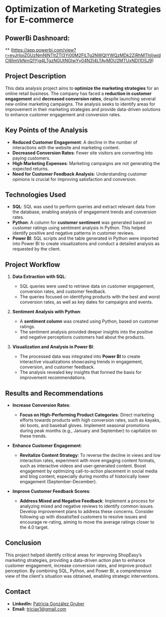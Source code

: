 # Optimization of Marketing Strategies for E-commerce

## PowerBi Dashnoard:
** (https://app.powerbi.com/view?r=eyJrIjoiZGUzNmNlNTItZTI3Yi00M2FlLTg2NWQtYWQzMDk2ZjRhMThjIiwidCI6ImVkNmQ1Yjg4LTgzNGUtNGIwYy04N2I4LTAyMDU2MTUxNDI1OSJ9)

## Project Description
This data analysis project aims to **optimize the marketing strategies** for an online retail business. The company has faced a **reduction in customer engagement** and **decreased conversion rates**, despite launching several new online marketing campaigns. The analysis seeks to identify areas for improvement in their marketing strategies and provide data-driven solutions to enhance customer engagement and conversion rates.

## Key Points of the Analysis
- **Reduced Customer Engagement**: A decline in the number of interactions with the website and marketing content.
- **Decreased Conversion Rates**: Fewer site visitors are converting into paying customers.
- **High Marketing Expenses**: Marketing campaigns are not generating the expected returns.
- **Need for Customer Feedback Analysis**: Understanding customer opinions is crucial for improving satisfaction and conversion.

## Technologies Used
- **SQL**: SQL was used to perform queries and extract relevant data from the database, enabling analysis of engagement trends and conversion rates.
- **Python**: A column for **customer sentiment** was generated based on customer ratings using sentiment analysis in Python. This helped identify positive and negative patterns in customer reviews.
- **Power BI**: SQL scripts and the table generated in Python were imported into Power BI to create visualizations and conduct a detailed analysis as requested by the client.

## Project Workflow
1. **Data Extraction with SQL**:
   - SQL queries were used to retrieve data on customer engagement, conversion rates, and customer feedback.
   - The queries focused on identifying products with the best and worst conversion rates, as well as key dates for campaigns and events.

2. **Sentiment Analysis with Python**:
   - A **sentiment column** was created using Python, based on customer ratings.
   - The sentiment analysis provided deeper insights into the positive and negative perceptions customers had about the products.

3. **Visualization and Analysis in Power BI**:
   - The processed data was integrated into **Power BI** to create interactive visualizations showcasing trends in engagement, conversion, and customer feedback.
   - The analysis revealed key insights that formed the basis for improvement recommendations.

## Results and Recommendations
- **Increase Conversion Rates**:
   - **Focus on High-Performing Product Categories**: Direct marketing efforts towards products with high conversion rates, such as kayaks, ski boots, and baseball gloves. Implement seasonal promotions during peak months (e.g., January and September) to capitalize on these trends.

- **Enhance Customer Engagement**:
   - **Revitalize Content Strategy**: To reverse the decline in views and low interaction rates, experiment with more engaging content formats, such as interactive videos and user-generated content. Boost engagement by optimizing call-to-action placement in social media and blog content, especially during months of historically lower engagement (September-December).

- **Improve Customer Feedback Scores**:
   - **Address Mixed and Negative Feedback**: Implement a process for analyzing mixed and negative reviews to identify common issues. Develop improvement plans to address these concerns. Consider following up with dissatisfied customers to resolve issues and encourage re-rating, aiming to move the average ratings closer to the 4.0 target.

## Conclusion
This project helped identify critical areas for improving ShopEasy’s marketing strategies, providing a data-driven action plan to enhance customer engagement, increase conversion rates, and improve product perception. By combining SQL, Python, and Power BI, a comprehensive view of the client's situation was obtained, enabling strategic interventions.

## Contact
- **LinkedIn:** [Patricia González Gruber](https://www.linkedin.com/in/patricia-gonzalez-gruber/)
- **Email:** triciax1@gmail.com
